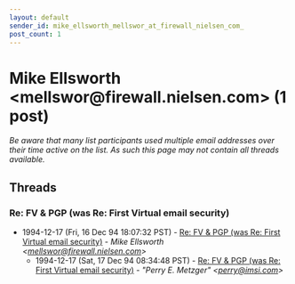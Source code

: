 ```yaml
---
layout: default
sender_id: mike_ellsworth_mellswor_at_firewall_nielsen_com_
post_count: 1
---
```


# Mike Ellsworth <mellswor<span>@</span>firewall.nielsen.com> (1 post)

_Be aware that many list participants used multiple email addresses over their time active on the list. As such this page may not contain all threads available._

## Threads

### Re: FV & PGP (was Re: First Virtual email security)
+ 1994-12-17 (Fri, 16 Dec 94 18:07:32 PST) - [Re: FV & PGP (was Re: First Virtual email security)](/archive/1994/12/17ae9c05f2baa00017fd5e52e5c91ff629909981147fe648c76609e9e2e1009f) - _Mike Ellsworth \<mellswor@firewall.nielsen.com\>_
  + 1994-12-17 (Sat, 17 Dec 94 08:34:48 PST) - [Re: FV & PGP (was Re: First Virtual email security)](/archive/1994/12/19ae920376d1b3a525735fa167c6385f2c663a0e93a9a749cbfc96bb9bc4b1cd) - _"Perry E. Metzger" \<perry@imsi.com\>_

